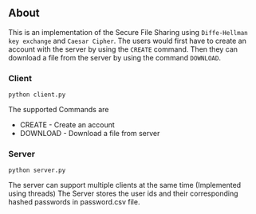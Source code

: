 ## About
This is an implementation of the Secure File Sharing using 
`Diffe-Hellman key exchange` and `Caesar Cipher`. The users would first have to create an account with the server by using the `CREATE` command. Then they can download a file from the server by using the command 
`DOWNLOAD`.

### Client
```
python client.py
```

The supported Commands are
* CREATE - Create an account
* DOWNLOAD - Download a file from server

### Server
```
python server.py
```
The server can support multiple clients at the same time (Implemented using threads)
The Server stores the user ids and their corresponding hashed passwords in password.csv file.
